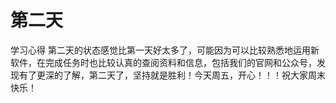 # 第二天
学习心得
第二天的状态感觉比第一天好太多了，可能因为可以比较熟悉地运用新软件，在完成任务时也比较认真的查阅资料和信息，包括我们的官网和公众号，发现有了更深的了解，第二天了，坚持就是胜利！今天周五，开心！！！祝大家周末快乐！
